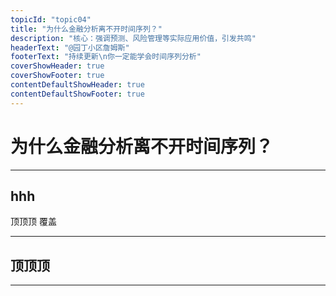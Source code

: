 ```yaml
---
topicId: "topic04"
title: "为什么金融分析离不开时间序列？"
description: "核心：强调预测、风险管理等实际应用价值，引发共鸣"
headerText: "@园丁小区詹姆斯"
footerText: "持续更新\n你一定能学会时间序列分析"
coverShowHeader: true
coverShowFooter: true
contentDefaultShowHeader: true
contentDefaultShowFooter: true
---
```

# 为什么金融分析离不开时间序列？

---

## hhh
顶顶顶 覆盖

---

## 顶顶顶

<!-- cardFontSize: 19 -->

---


